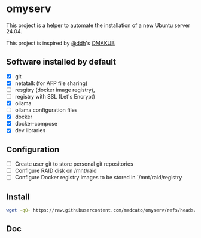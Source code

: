 # omyserv

This project is a helper to automate the installation of a new Ubuntu server 24.04.

This project is inspired by [@ddh](https://x.com/dhh)'s [OMAKUB](https://omakub.org)

## Software installed by default
- [X] git 
- [X] netatalk (for AFP file sharing)
- [ ] resgitry (docker image registry), 
- [ ] registry with SSL (Let's Encrypt)
- [X] ollama 
- [ ] ollama configuration files
- [X] docker
- [X] docker-compose
- [X] dev libraries
  
## Configuration
- [ ] Create user git to store personal git repositories
- [ ] Configure RAID disk on /mnt/raid
- [ ] Configure Docker registry images to be stored in `/mnt/raid/registry

## Install

```bash
wget -qO- https://raw.githubusercontent.com/madcato/omyserv/refs/heads/master/boot.sh | bash
```

## Doc
